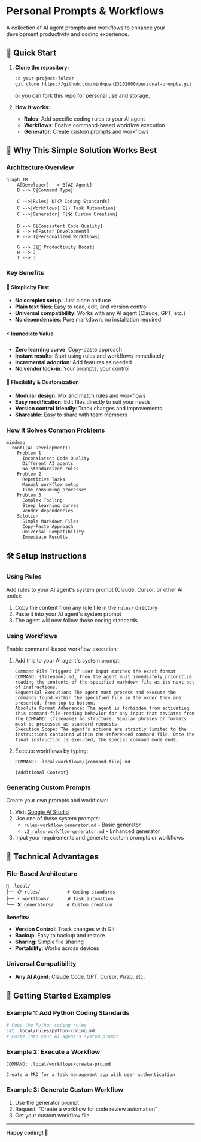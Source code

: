 # Personal Prompts & Workflows

A collection of AI agent prompts and workflows to enhance your development productivity and coding experience.

## 🚀 Quick Start

1. **Clone the repository:**
   ```bash
   cd your-project-folder  
   git clone https://github.com/minhquan23102000/personal-prompts.git .local
   ```
   or you can fork this repo for personal use and storage.

2. **How it works:**
   - **Rules**: Add specific coding rules to your AI agent
   - **Workflows**: Enable command-based workflow execution
   - **Generator**: Create custom prompts and workflows

## 🎯 Why This Simple Solution Works Best

### Architecture Overview

```mermaid
graph TB
    A[Developer] --> B[AI Agent]
    B --> C{Command Type}
    
    C -->|Rules| D[📋 Coding Standards]
    C -->|Workflows| E[⚡ Task Automation]
    C -->|Generator| F[🛠️ Custom Creation]
    
    D --> G[Consistent Code Quality]
    E --> H[Faster Development]
    F --> I[Personalized Workflows]
    
    G --> J[🚀 Productivity Boost]
    H --> J
    I --> J

```

### Key Benefits

#### 🎯 **Simplicity First**
- **No complex setup**: Just clone and use
- **Plain text files**: Easy to read, edit, and version control
- **Universal compatibility**: Works with any AI agent (Claude, GPT, etc.)
- **No dependencies**: Pure markdown, no installation required

#### ⚡ **Immediate Value**
- **Zero learning curve**: Copy-paste approach
- **Instant results**: Start using rules and workflows immediately
- **Incremental adoption**: Add features as needed
- **No vendor lock-in**: Your prompts, your control

#### 🔄 **Flexibility & Customization**
- **Modular design**: Mix and match rules and workflows
- **Easy modification**: Edit files directly to suit your needs
- **Version control friendly**: Track changes and improvements
- **Shareable**: Easy to share with team members


### How It Solves Common Problems

```mermaid
mindmap
  root((AI Development))
    Problem 1
      Inconsistent Code Quality
      Different AI agents
      No standardized rules
    Problem 2
      Repetitive Tasks
      Manual workflow setup
      Time-consuming processes
    Problem 3
      Complex Tooling
      Steep learning curves
      Vendor dependencies
    Solution
      Simple Markdown Files
      Copy-Paste Approach
      Universal Compatibility
      Immediate Results
```

## 🛠️ Setup Instructions

### Using Rules

Add rules to your AI agent's system prompt (Claude, Cursor, or other AI tools):

1. Copy the content from any rule file in the `rules/` directory
2. Paste it into your AI agent's system prompt
3. The agent will now follow those coding standards

### Using Workflows

Enable command-based workflow execution:

1. Add this to your AI agent's system prompt:
   ```
   Command File Trigger: If user input matches the exact format COMMAND: {filename}.md, then the agent must immediately prioritize reading the contents of the specified markdown file as its next set of instructions.
   Sequential Execution: The agent must process and execute the commands found within the specified file in the order they are presented, from top to bottom.
   Absolute Format Adherence: The agent is forbidden from activating this command-file-reading behavior for any input that deviates from the COMMAND: {filename}.md structure. Similar phrases or formats must be processed as standard requests.
   Execution Scope: The agent's actions are strictly limited to the instructions contained within the referenced command file. Once the final instruction is executed, the special command mode ends.
   ```

2. Execute workflows by typing:
   ```
   COMMAND: .local/workflows/{command-file}.md
   
   {Additional Context}
   ```

### Generating Custom Prompts

Create your own prompts and workflows:

1. Visit [Google AI Studio](https://aistudio.google.com/app/prompts/new_chat)
2. Use one of these system prompts:
   - `rules-workflow-generator.md` - Basic generator
   - `v2_rules-workflow-generator.md` - Enhanced generator
3. Input your requirements and generate custom prompts or workflows


## 🔧 Technical Advantages

### File-Based Architecture
```
📁 .local/
├── 📋 rules/          # Coding standards
├── ⚡ workflows/       # Task automation
└── 🛠️ generators/     # Custom creation
```

**Benefits:**
- **Version Control**: Track changes with Git
- **Backup**: Easy to backup and restore
- **Sharing**: Simple file sharing
- **Portability**: Works across devices

### Universal Compatibility
- **Any AI Agent**: Claude Code, GPT, Cursor, Wrap, etc.


## 🚀 Getting Started Examples

### Example 1: Add Python Coding Standards
```bash
# Copy the Python coding rules
cat .local/rules/python-coding.md
# Paste into your AI agent's system prompt
```

### Example 2: Execute a Workflow
```
COMMAND: .local/workflows/create-prd.md

Create a PRD for a task management app with user authentication
```

### Example 3: Generate Custom Workflow
1. Use the generator prompt
2. Request: "Create a workflow for code review automation"
3. Get your custom workflow file

---

**Happy coding! 🎉**






